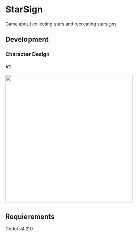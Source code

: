 # StarSign
Game about collecting stars and recreating starsigns

## Development
### Character Design
#### V1
<img src="https://kiarar.moe/images/starsign/game.png" width="400">


## Requierements
Godot v4.2.0
